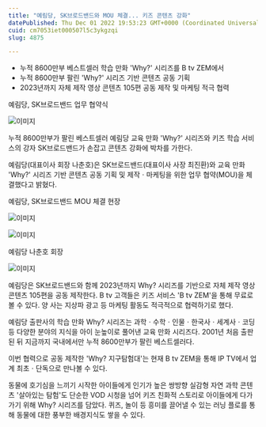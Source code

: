 ```yaml
---
title: "예림당, SK브로드밴드와 MOU 체결... 키즈 콘텐츠 강화"
datePublished: Thu Dec 01 2022 19:53:23 GMT+0000 (Coordinated Universal Time)
cuid: cm7053iet000507l5c3ykgzqi
slug: 4875

---
```



- 누적 8600만부 베스트셀러 학습 만화 'Why?' 시리즈를 B tv ZEM에서
- 누적 8600만부 팔린 'Why?' 시리즈 기반 콘텐츠 공동 기획
- 2023년까지 자체 제작 영상 콘텐츠 105편 공동 제작 및 마케팅 적극 협력

예림당, SK브로드밴드 업무 협약식

![이미지](https://cdn.hashnode.com/res/hashnode/image/upload/v1739257640294/b8d313ca-c946-435c-a391-5902cb0ae246.jpeg)

누적 8600만부가 팔린 베스트셀러 예림당 교육 만화 'Why?' 시리즈와 키즈 학습 서비스의 강자 SK브로드밴드가 손잡고 콘텐츠 강화에 박차를 가한다.

예림당(대표이사 회장 나춘호)은 SK브로드밴드(대표이사 사장 최진환)와 교육 만화 'Why?' 시리즈 기반 콘텐츠 공동 기획 및 제작ㆍ마케팅을 위한 업무 협약(MOU)을 체결했다고 밝혔다.

예림당, SK브로드밴드 MOU 체결 현장

![이미지](https://cdn.hashnode.com/res/hashnode/image/upload/v1739257642644/b8b70634-0148-49e7-8f79-dfd0bbc9942d.jpeg)

![이미지](https://cdn.hashnode.com/res/hashnode/image/upload/v1739257644770/ed646771-a76f-4e62-a044-a52b9191150c.jpeg)

예림당 나춘호 회장

![이미지](https://cdn.hashnode.com/res/hashnode/image/upload/v1739257646733/d0e3d1b2-f92c-4fa1-8f3f-cbff7d307a74.jpeg)

예림당은 SK브로드밴드와 함께 2023년까지 Why? 시리즈를 기반으로 자체 제작 영상 콘텐츠 105편을 공동 제작한다. B tv 고객들은 키즈 서비스 'B tv ZEM'을 통해 무료로 볼 수 있다. 양 사는 지상파 광고 등 마케팅 활동도 적극적으로 협력하기로 했다.

예림당 출판사의 학습 만화 Why? 시리즈는 과학ㆍ수학ㆍ인물ㆍ한국사ㆍ세계사ㆍ코딩 등 다양한 분야의 지식을 아이 눈높이로 풀어낸 교육 만화 시리즈다. 2001년 처음 출판된 뒤 지금까지 국내에서만 누적 8600만부가 팔린 베스트셀러다.

이번 협력으로 공동 제작한 'Why? 지구탐험대'는 현재 B tv ZEM을 통해 IP TV에서 업계 최초ㆍ단독으로 만나볼 수 있다.

동물에 호기심을 느끼기 시작한 아이들에게 인기가 높은 쌍방향 실감형 자연 과학 콘텐츠 '살아있는 탐험'도 단순한 VOD 시청을 넘어 키즈 친화적 스토리로 아이들에게 다가가기 위해 Why? 시리즈를 담았다. 퀴즈, 놀이 등 흥미를 끌어낼 수 있는 러닝 플로를 통해 동물에 대한 풍부한 배경지식도 쌓을 수 있다.